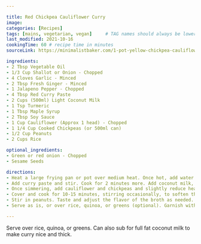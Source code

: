 ```yaml
---

title: Red Chickpea Cauliflower Curry
image:
categories: [Recipes]
tags: [mains, vegetarian, vegan]     # TAG names should always be lowercase
last_modified: 2021-10-16
cookingTime: 60 # recipe time in minutes
sourceLink: https://minimalistbaker.com/1-pot-yellow-chickpea-cauliflower-curry/

ingredients:
- 2 Tbsp Vegetable Oil
- 1/3 Cup Shallot or Onion - Chopped
- 4 Cloves Garlic - Minced
- 2 Tbsp Fresh Ginger - Minced
- 1 Jalapeno Pepper - Chopped
- 4 Tbsp Red Curry Paste
- 2 Cups (500ml) Light Coconut Milk
- 1 Tsp Turmeric
- 1 Tbsp Maple Syrup
- 2 Tbsp Soy Sauce
- 1 Cup Cauliflower (Approx 1 head) - Chopped
- 1 1/4 Cup Cooked Chickpeas (or 500ml can)
- 1/2 Cup Peanuts
- 2 Cups Rice

optional_ingredients:
- Green or red onion - Chopped
- Sesame Seeds

directions:
- Heat a large frying pan or pot over medium heat. Once hot, add water or vegetable oil, shallot, garlic, ginger, and jalapeno. Sauté for 2-3 minutes, stirring frequently.
- Add curry paste and stir. Cook for 2 minutes more. Add coconut milk, turmeric, maple syrup, soy sauce, and stir. Bring to a simmer over medium heat.
- Once simmering, add cauliflower and chickpeas and slightly reduce heat. You want a simmer, not a boil, which should be around low to medium-low heat.
- Cover and cook for 10-15 minutes, stirring occasionally, to soften the cauliflower and chickpeas and infuse them with curry flavor. Keep at a simmer – lower heat if boiling.
- Stir in peanuts. Taste and adjust the flavor of the broth as needed. Add more syrup for sweetness, soy sauce for saltiness, and turmeric for earthiness. You can also add more curry paste for more spice and intense curry flavor. Don’t be shy with seasonings – this curry should be very flavorful.
- Serve as is, or over rice, quinoa, or greens (optional). Garnish with desired toppings such as sesame seeds, cilantro, lime, or diced red onion (optional).

---
```


Serve over rice, quinoa, or greens. Can also sub for full fat coconut milk to make curry nice and thick.